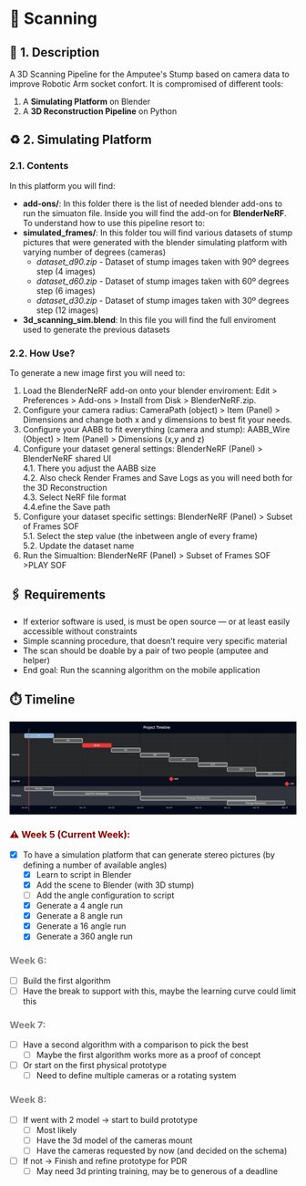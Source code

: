 # 🔎 Scanning

## 📃 1. Description

A 3D Scanning Pipeline for the Amputee's Stump based on camera data to improve Robotic Arm socket confort. It is compromised of different tools:

1. A **Simulating Platform** on Blender
2. A **3D Reconstruction Pipeline** on Python

## ♻️ 2. Simulating Platform

### 2.1. Contents

In this platform you will find:

- **add-ons/**: In this folder there is the list of needed blender add-ons to run the simuaton file. Inside you will find the add-on for **BlenderNeRF**. To understand how to use this pipeline resort to:
- **simulated_frames/**: In this folder tou will find various datasets of stump pictures that were generated with the blender simulating platform with varying number of degrees (cameras)
  - _dataset_d90.zip_ - Dataset of stump images taken with 90º degrees step (4 images)
  - _dataset_d60.zip_ - Dataset of stump images taken with 60º degrees step (6 images)
  - _dataset_d30.zip_ - Dataset of stump images taken with 30º degrees step (12 images)
- **3d_scanning_sim.blend**: In this file you will find the full enviroment used to generate the previous datasets

### 2.2. How Use?

To generate a new image first you will need to:

1. Load the BlenderNeRF add-on onto your blender enviroment: Edit > Preferences > Add-ons > Install from Disk > BlenderNeRF.zip.
2. Configure your camera radius: CameraPath (object) > Item (Panel) > Dimensions and change both x and y dimensions to best fit your needs.
3. Configure your AABB to fit everything (camera and stump): AABB_Wire (Object) > Item (Panel) > Dimensions (x,y and z)
4. Configure your dataset general settings: BlenderNeRF (Panel) > BlenderNeRF shared UI <br>
   4.1. There you adjust the AABB size <br>
   4.2. Also check Render Frames and Save Logs as you will need both for the 3D Reconstruction <br>
   4.3. Select NeRF file format <br>
   4.4.efine the Save path
5. Configure your dataset specific settings: BlenderNeRF (Panel) > Subset of Frames SOF <br>
   5.1. Select the step value (the inbetween angle of every frame) <br>
   5.2. Update the dataset name
6. Run the Simualtion: BlenderNeRF (Panel) > Subset of Frames SOF >PLAY SOF

## 🖇️ Requirements

- If exterior software is used, is must be open source — or at least easily accessible without constraints
- Simple scanning procedure, that doesn’t require very specific material
- The scan should be doable by a pair of two people (amputee and helper)
- End goal: Run the scanning algorithm on the mobile application

## ⏱️ Timeline

![alt text](figures/project_timeline_v1.png)

### <span style="color: darkred;"> ⚠️ Week 5 (Current Week):</span>

- [x] To have a simulation platform that can generate stereo pictures (by defining a number of available angles)
  - [x] Learn to script in Blender
  - [x] Add the scene to Blender (with 3D stump)
  - [ ] Add the angle configuration to script
  - [x] Generate a 4 angle run
  - [x] Generate a 8 angle run
  - [x] Generate a 16 angle run
  - [x] Generate a 360 angle run

### <span style="color: gray;"> Week 6:</span>

- [ ] Build the first algorithm
- [ ] Have the break to support with this, maybe the learning curve could limit this

### <span style="color: gray;"> Week 7:</span>

- [ ] Have a second algorithm with a comparison to pick the best
  - [ ] Maybe the first algorithm works more as a proof of concept
- [ ] Or start on the first physical prototype
  - [ ] Need to define multiple cameras or a rotating system

### <span style="color: gray;"> Week 8:</span>

- [ ] If went with 2 model -> start to build prototype
  - [ ] Most likely
  - [ ] Have the 3d model of the cameras mount
  - [ ] Have the cameras requested by now (and decided on the schema)
- [ ] If not -> Finish and refine prototype for PDR
  - [ ] May need 3d printing training, may be to generous of a deadline
